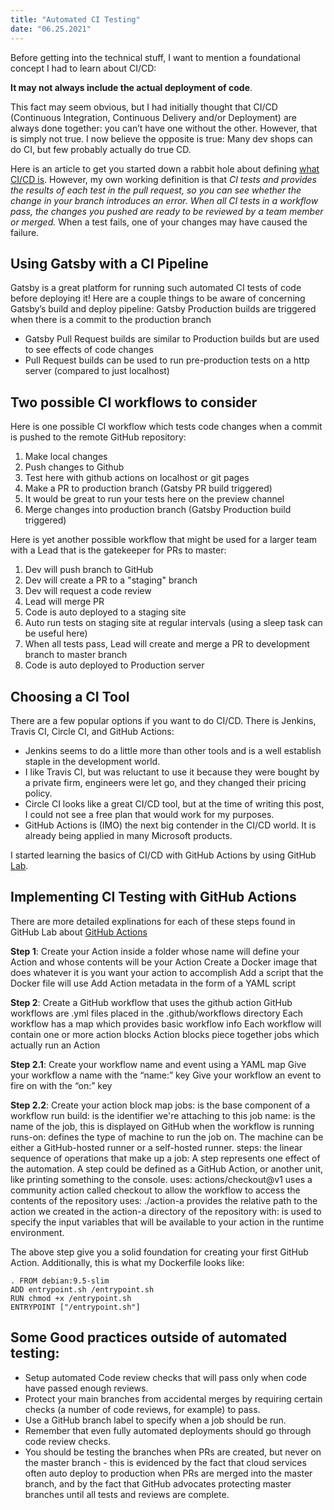 ```yaml
---
title: "Automated CI Testing"
date: "06.25.2021"
---
```


Before getting into the technical stuff, I want to mention a foundational concept I had to learn about CI/CD: 

**It may not always include the actual deployment of code**.

This fact may seem obvious, but I had initially thought that CI/CD (Continuous Integration, Continuous Delivery and/or Deployment) are always done together: you can’t have one without the other. However, that is simply not true. I now believe the opposite is true: Many dev shops can do CI, but few probably actually do true CD. 

Here is an article to get you started down a rabbit hole about defining [what CI/CD is](https://www.redhat.com/en/topics/devops/what-is-ci-cd). However, my own working definition is that *CI tests and provides the results of each test in the pull request, so you can see whether the change in your branch introduces an error. When all CI tests in a workflow pass, the changes you pushed are ready to be reviewed by a team member or merged.* When a test fails, one of your changes may have caused the failure.

## Using Gatsby with a CI Pipeline
Gatsby is a great platform for running such automated CI tests of code before deploying it! Here are a couple things to be aware of concerning Gatsby’s build and deploy pipeline:
Gatsby Production builds are triggered when there is a commit to the production branch
- Gatsby Pull Request builds are similar to Production builds but are used to see effects of code changes
- Pull Request builds can be used to run pre-production tests on a http server (compared to just localhost)

## Two possible CI workflows to consider
Here is one possible CI workflow which tests code changes when a commit is pushed to the remote GitHub repository:
1. Make local changes
2. Push changes to Github
3. Test here with github actions on localhost or git pages
4. Make a PR to production branch (Gatsby PR build triggered)
5. It would be great to run your tests here on the preview channel
6. Merge changes into production branch (Gatsby Production build triggered)

Here is yet another possible workflow that might be used for a larger team with a Lead that is the gatekeeper for PRs to master:
1. Dev will push branch to GitHub
2. Dev will create a PR to a "staging" branch
3. Dev will request a code review
3. Lead will merge PR
3. Code is auto deployed to a staging site
3. Auto run tests on staging site at regular intervals (using a sleep task can be useful here)
3. When all tests pass, Lead will create and merge a PR to development branch to master branch
3. Code is auto deployed to Production server

## Choosing a CI Tool
There are a few popular options if you want to do CI/CD. There is Jenkins, Travis CI, Circle CI, and GitHub Actions:
- Jenkins seems to do a little more than other tools and is a well establish staple in the development world.
- I like Travis CI, but was reluctant to use it because they were bought by a private firm, engineers were let go, and they changed their pricing policy.
- Circle CI looks like a great CI/CD tool, but at the time of writing this post, I could not see a free plan that would work for my purposes. 
- GitHub Actions is (IMO) the next big contender in the CI/CD world. It is already being applied in many Microsoft products.

I started learning the basics of CI/CD with GitHub Actions by using GitHub [Lab](https://lab.github.com/).

## Implementing CI Testing with GitHub Actions
There are more detailed explinations for each of these steps found in GitHub Lab about [GitHub Actions](https://lab.github.com/githubtraining/github-actions:-writing-javascript-actions)

**Step 1**:
Create your Action inside a folder whose name will define your Action and whose contents will be your Action
Create a Docker image that does whatever it is you want your action to accomplish
Add a script that the Docker file will use
Add Action metadata in the form of a YAML script

**Step 2**:
Create a GitHub workflow that uses the github action
GitHub workflows are .yml files placed in the .github/workflows directory
Each workflow has a map which provides basic workflow info
Each workflow will contain one or more action blocks
Action blocks piece together jobs which actually run an Action

**Step 2.1**:
Create your workflow name and event using a YAML map
Give your workflow a name with the “name:” key
Give your workflow an event to fire on with the “on:” key

**Step 2.2**:
Create your action block map
jobs: is the base component of a workflow run
build: is the identifier we're attaching to this job
name: is the name of the job, this is displayed on GitHub when the workflow is running
runs-on: defines the type of machine to run the job on. The machine can be either a GitHub-hosted runner or a self-hosted runner.
steps: the linear sequence of operations that make up a job: A step represents one effect of the automation. A step could be defined as a GitHub Action, or another unit, like printing something to the console.
uses: actions/checkout@v1 uses a community action called checkout to allow the workflow to access the contents of the repository
uses: ./action-a provides the relative path to the action we created in the action-a directory of the repository
with: is used to specify the input variables that will be available to your action in the runtime environment.


The above step give you a solid foundation for creating your first GitHub Action. Additionally, this is what my Dockerfile looks like:
```
. FROM debian:9.5-slim
ADD entrypoint.sh /entrypoint.sh
RUN chmod +x /entrypoint.sh
ENTRYPOINT ["/entrypoint.sh"]
```

## Some Good practices outside of automated testing:
- Setup automated Code review checks that will pass only when code have passed enough reviews.
- Protect your main branches from accidental merges by requiring certain checks (a number of code reviews, for example) to pass.
- Use a GitHub branch label to specify when a job should be run.
- Remember that even fully automated deployments should go through code review checks.
- You should be testing the branches when PRs are created, but never on the master branch - this is evidenced by the fact that cloud services often auto deploy to production when PRs are merged into the master branch, and by the fact that GitHub advocates protecting master branches until all tests and reviews are complete.
